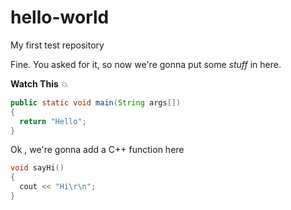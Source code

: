 hello-world
===========

My first test repository


Fine. You asked for it, so now we're gonna put some *stuff* in here.

**Watch This**
:boom:

```java
public static void main(String args[])
{
  return "Hello";
}
```


Ok , we're gonna add a C++ function here
```c++
void sayHi()
{
  cout << "Hi\r\n";
}
```
